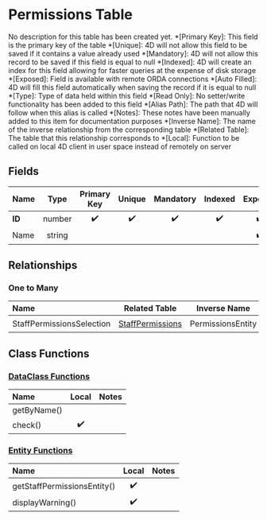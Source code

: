 ﻿# Permissions Table
No description for this table has been created yet.
*[Primary Key]: This field is the primary key of the table
*[Unique]: 4D will not allow this field to be saved if it contains a value already used
*[Mandatory]: 4D will not allow this record to be saved if this field is equal to null
*[Indexed]: 4D will create an index for this field allowing for faster queries at the expense of disk storage
*[Exposed]: Field is available with remote ORDA connections
*[Auto Filled]: 4D will fill this field automatically when saving the record if it is equal to null
*[Type]: Type of data held within this field
*[Read Only]: No setter/write functionality has been added to this field
*[Alias Path]: The path that 4D will follow when this alias is called
*[Notes]: These notes have been manually added to this item for documentation purposes
*[Inverse Name]: The name of the inverse relationship from the corresponding table
*[Related Table]: The table that this relationship corresponds to
*[Local]: Function to be called on local 4D client in user space instead of remotely on server
## Fields

|Name|Type|Primary Key|Unique|Mandatory|Indexed|Exposed|Auto Filled|Notes|
|:---|:---:|:---:|:---:|:---:|:---:|:---:|:---:|:---:|
|**ID**|number|✔️|✔️|✔️|✔️|✔️|✔️||
|Name|string|||||✔️|||

## Relationships

### One to Many

|Name|Related Table|Inverse Name|Exposed|Notes|
|:---|:---:|:---:|:---:|:---:|
|StaffPermissionsSelection|[StaffPermissions](StaffPermissions.md)|PermissionsEntity|✔️||

## Class Functions

### [DataClass Functions](https://github.com/synthotec/SynthoTec-4D/blob/main/Project/Sources/Classes/Permissions.4dm)

|Name|Local|Notes|
|:---|:---:|:---:|
|getByName()|||
|check()|✔️||

### [Entity Functions](https://github.com/synthotec/SynthoTec-4D/blob/main/Project/Sources/Classes/PermissionsEntity.4dm)

|Name|Local|Notes|
|:---|:---:|:---:|
|getStaffPermissionsEntity()|✔️||
|displayWarning()|✔️||